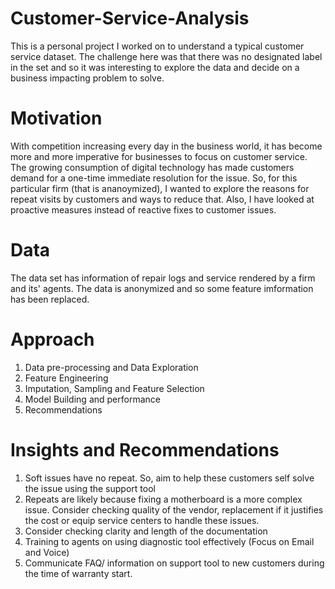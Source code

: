 # Customer-Service-Analysis

This is a personal project I worked on to understand a typical customer service dataset.
The challenge here was that there was no designated label in the set and so it was interesting to explore the data and decide on a business impacting problem to solve.

# Motivation

With competition increasing every day in the business world, it has become more and more imperative for businesses to focus on customer service.
The growing consumption of digital technology has made customers demand for a one-time immediate resolution for the issue. So, for this particular firm (that is ananoymized), I wanted to explore the reasons for repeat visits by customers and ways to reduce that.
Also, I have looked at proactive measures instead of reactive fixes to customer issues.

# Data

The data set has information of repair logs and service rendered by a firm and its' agents. The data is anonymized and so some feature imformation has been replaced.

# Approach

1. Data pre-processing and Data Exploration
2. Feature Engineering
3. Imputation, Sampling and Feature Selection
4. Model Building and performance
5. Recommendations

# Insights and Recommendations

1. Soft issues have no repeat. So, aim to help these customers self solve the issue using the support tool
2. Repeats are likely because fixing a motherboard is a more complex issue. Consider checking quality of the vendor, replacement if it justifies the cost
or equip service centers to handle these issues.
3. Consider checking clarity and length of the documentation
4. Training to agents on using diagnostic tool effectively (Focus on Email and Voice)
5. Communicate FAQ/ information on support tool to new customers during the time of warranty start.
